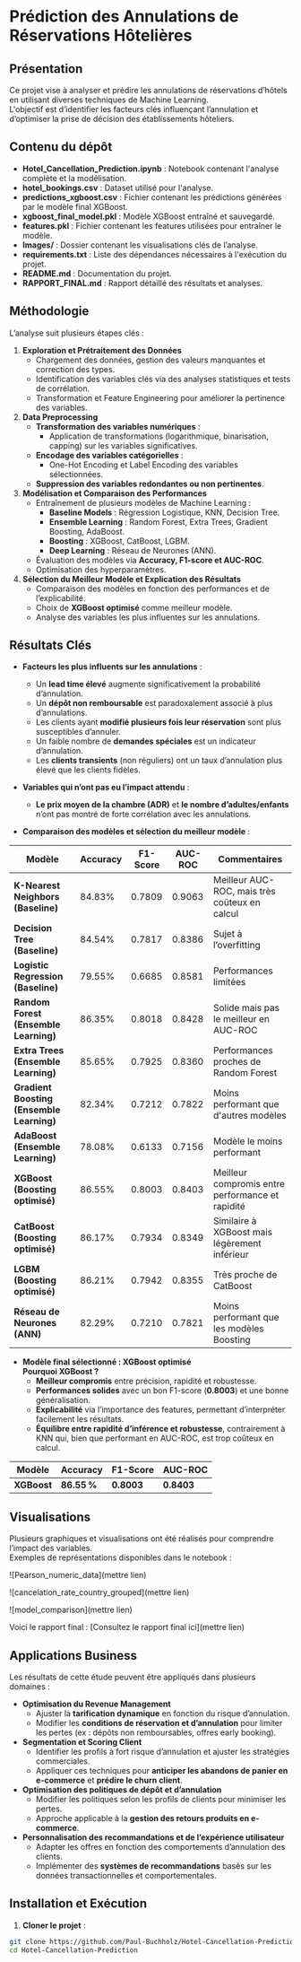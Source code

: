 # **Prédiction des Annulations de Réservations Hôtelières**

## **Présentation**
Ce projet vise à analyser et prédire les annulations de réservations d’hôtels en utilisant diverses techniques de Machine Learning.  
L'objectif est d’identifier les facteurs clés influençant l’annulation et d’optimiser la prise de décision des établissements hôteliers.  

## **Contenu du dépôt**
- **Hotel_Cancellation_Prediction.ipynb** : Notebook contenant l'analyse complète et la modélisation.
- **hotel_bookings.csv** : Dataset utilisé pour l'analyse.
- **predictions_xgboost.csv** : Fichier contenant les prédictions générées par le modèle final XGBoost.
- **xgboost_final_model.pkl** : Modèle XGBoost entraîné et sauvegardé.
- **features.pkl** : Fichier contenant les features utilisées pour entraîner le modèle.
- **Images/** : Dossier contenant les visualisations clés de l’analyse.
- **requirements.txt** : Liste des dépendances nécessaires à l'exécution du projet.
- **README.md** : Documentation du projet.
- **RAPPORT_FINAL.md** : Rapport détaillé des résultats et analyses.

## **Méthodologie**
L’analyse suit plusieurs étapes clés :  

1. **Exploration et Prétraitement des Données**  
   - Chargement des données, gestion des valeurs manquantes et correction des types.  
   - Identification des variables clés via des analyses statistiques et tests de corrélation.  
   - Transformation et Feature Engineering pour améliorer la pertinence des variables.  
2. **Data Preprocessing**
	- **Transformation des variables numériques** :
		- Application de transformations (logarithmique, binarisation, capping) sur les variables significatives.
	- **Encodage des variables catégorielles** :
		- One-Hot Encoding et Label Encoding des variables sélectionnées.
	- **Suppression des variables redondantes ou non pertinentes**.
3. **Modélisation et Comparaison des Performances**  
   - Entraînement de plusieurs modèles de Machine Learning :  
     - **Baseline Models** : Régression Logistique, KNN, Decision Tree.  
     - **Ensemble Learning** : Random Forest, Extra Trees, Gradient Boosting, AdaBoost.  
     - **Boosting** : XGBoost, CatBoost, LGBM.  
     - **Deep Learning** : Réseau de Neurones (ANN).  
   - Évaluation des modèles via **Accuracy, F1-score et AUC-ROC**.  
   - Optimisation des hyperparamètres.  
4. **Sélection du Meilleur Modèle et Explication des Résultats**  
   - Comparaison des modèles en fonction des performances et de l’explicabilité.  
   - Choix de **XGBoost optimisé** comme meilleur modèle.  
   - Analyse des variables les plus influentes sur les annulations.  

## **Résultats Clés**  

- **Facteurs les plus influents sur les annulations** :  
  - Un **lead time élevé** augmente significativement la probabilité d’annulation.  
  - Un **dépôt non remboursable** est paradoxalement associé à plus d’annulations.  
  - Les clients ayant **modifié plusieurs fois leur réservation** sont plus susceptibles d’annuler.  
  - Un faible nombre de **demandes spéciales** est un indicateur d’annulation.  
  - Les **clients transients** (non réguliers) ont un taux d’annulation plus élevé que les clients fidèles.  

- **Variables qui n’ont pas eu l’impact attendu** :  
  - **Le prix moyen de la chambre (ADR)** et **le nombre d’adultes/enfants** n’ont pas montré de forte corrélation avec les annulations.  

- **Comparaison des modèles et sélection du meilleur modèle** :  

| Modèle | Accuracy | F1-Score | AUC-ROC | Commentaires |
|--------|----------|----------|---------|-------------|
| **K-Nearest Neighbors (Baseline)** | 84.83% | 0.7809 | 0.9063 | Meilleur AUC-ROC, mais très coûteux en calcul |
| **Decision Tree (Baseline)** | 84.54% | 0.7817 | 0.8386 | Sujet à l’overfitting |
| **Logistic Regression (Baseline)** | 79.55% | 0.6685 | 0.8581 | Performances limitées |
| **Random Forest (Ensemble Learning)** | 86.35% | 0.8018 | 0.8428 | Solide mais pas le meilleur en AUC-ROC |
| **Extra Trees (Ensemble Learning)** | 85.65% | 0.7925 | 0.8360 | Performances proches de Random Forest |
| **Gradient Boosting (Ensemble Learning)** | 82.34% | 0.7212 | 0.7822 | Moins performant que d'autres modèles |
| **AdaBoost (Ensemble Learning)** | 78.08% | 0.6133 | 0.7156 | Modèle le moins performant |
| **XGBoost (Boosting optimisé)** | 86.55% | 0.8003 | 0.8403 | Meilleur compromis entre performance et rapidité |
| **CatBoost (Boosting optimisé)** | 86.17% | 0.7934 | 0.8349 | Similaire à XGBoost mais légèrement inférieur |
| **LGBM (Boosting optimisé)** | 86.21% | 0.7942 | 0.8355 | Très proche de CatBoost |
| **Réseau de Neurones (ANN)** | 82.29% | 0.7210 | 0.7821 | Moins performant que les modèles Boosting |

- **Modèle final sélectionné : XGBoost optimisé**  
**Pourquoi XGBoost ?**  
  - **Meilleur compromis** entre précision, rapidité et robustesse.  
  - **Performances solides** avec un bon F1-score (**0.8003**) et une bonne généralisation.  
  - **Explicabilité** via l’importance des features, permettant d’interpréter facilement les résultats.  
  - **Équilibre entre rapidité d’inférence et robustesse**, contrairement à KNN qui, bien que performant en AUC-ROC, est trop coûteux en calcul.  

| **Modèle**  | **Accuracy** | **F1-Score** | **AUC-ROC** |
|------------|------------------|------------------|------------------|
| **XGBoost**  | **86.55 %**  | **0.8003**  | **0.8403**  |

## **Visualisations**
Plusieurs graphiques et visualisations ont été réalisés pour comprendre l’impact des variables.  
Exemples de représentations disponibles dans le notebook :  

![Pearson_numeric_data](mettre lien)

![cancelation_rate_country_grouped](mettre lien)

![model_comparison](mettre lien)

Voici le rapport final : 
[Consultez le rapport final ici](mettre lien)

## **Applications Business**
Les résultats de cette étude peuvent être appliqués dans plusieurs domaines :  

- **Optimisation du Revenue Management**  
  - Ajuster la **tarification dynamique** en fonction du risque d’annulation.  
  - Modifier les **conditions de réservation et d’annulation** pour limiter les pertes (ex : dépôts non remboursables, offres early booking).  
- **Segmentation et Scoring Client**  
  - Identifier les profils à fort risque d’annulation et ajuster les stratégies commerciales.  
  - Appliquer ces techniques pour **anticiper les abandons de panier en e-commerce** et **prédire le churn client**.  
- **Optimisation des politiques de dépôt et d’annulation**  
  - Modifier les politiques selon les profils de clients pour minimiser les pertes.  
  - Approche applicable à la **gestion des retours produits en e-commerce**.  
- **Personnalisation des recommandations et de l’expérience utilisateur**  
  - Adapter les offres en fonction des comportements d’annulation des clients.  
  - Implémenter des **systèmes de recommandations** basés sur les données transactionnelles et comportementales.  

## **Installation et Exécution**
1. **Cloner le projet** :  
```bash
git clone https://github.com/Paul-Buchholz/Hotel-Cancellation-Prediction.git
cd Hotel-Cancellation-Prediction
